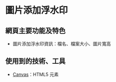# 圖片添加浮水印


## 網頁主要功能及特色
* 圖片添加浮水印資訊：檔名、檔案大小、圖片寬高


## 使用到的技術、工具
* [Canvas](https://developer.mozilla.org/en-US/docs/Web/API/Canvas_API "Canvas API - Web APIs | MDN")：HTML5 元素
